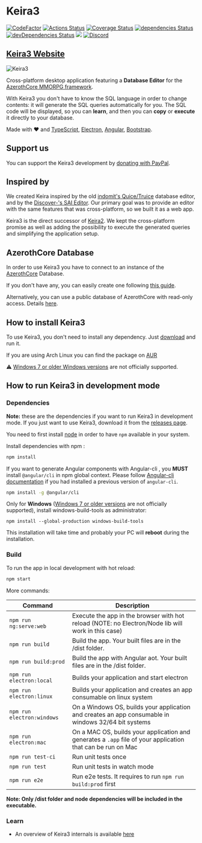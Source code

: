 # Keira3

[![CodeFactor](https://www.codefactor.io/repository/github/azerothcore/keira3/badge)](https://www.codefactor.io/repository/github/azerothcore/keira3)
[![Actions Status](https://github.com/azerothcore/Keira3/workflows/main/badge.svg)](https://github.com/azerothcore/Keira3/actions)
[![Coverage Status](https://coveralls.io/repos/github/azerothcore/Keira3/badge.svg)](https://coveralls.io/github/azerothcore/Keira3)
[![dependencies Status](https://david-dm.org/azerothcore/Keira3/status.svg)](https://david-dm.org/azerothcore/Keira3/)
[![devDependencies Status](https://david-dm.org/francescoborzi/ngx-duration-picker/dev-status.svg)](https://david-dm.org/francescoborzi/ngx-duration-picker?type=dev)
<a href="https://www.paypal.me/francesco92dev" target="_blank"><img src="https://img.shields.io/badge/Donate-PayPal-ff3f59.svg"/></a>
[![Discord](https://img.shields.io/discord/217589275766685707.svg)](https://discordapp.com/channels/217589275766685707/536630256048799744)

## [Keira3 Website](https://www.azerothcore.org/Keira3/)

![Keira3](https://raw.githubusercontent.com/azerothcore/Keira3/master/screenshot.png)


Cross-platform desktop application featuring a **Database Editor** for the [AzerothCore MMORPG framework](http://www.azerothcore.org).

With Keira3 you don't have to know the SQL language in order to change contents: it will generate the SQL queries automatically for you. The SQL code will be displayed, so you can **learn**, and then you can **copy** or **execute** it directly to your database.

Made with ❤ and [TypeScript](http://www.typescriptlang.org/), [Electron](https://electronjs.org/), [Angular](https://angular.io/), [Bootstrap](https://getbootstrap.com/).

## Support us

You can support the Keira3 development by [donating with PayPal](https://www.paypal.me/francesco92dev).

## Inspired by

We created Keira inspired by the old [indomit's Quice/Truice](https://github.com/indomit/quice) database editor, and by the [Discover-'s SAI Editor](https://github.com/jasperrietrae/SAI-Editor). Our primary goal was to provide an editor with the same features that was cross-platform, so we built it as a web app.

Keira3 is the direct successor of [Keira2](https://github.com/Helias/Keira2). We kept the cross-platform promise as well as adding the possibility to execute the generated queries and simplifying the application setup.

## AzerothCore Database

In order to use Keira3 you have to connect to an instance of the [AzerothCore](https://github.com/azerothcore/azerothcore-wotlk) Database.

If you don't have any, you can easily create one following [this guide](http://www.azerothcore.org/wiki/database-only-quick-setup).

Alternatively, you can use a public database of AzerothCore with read-only access. Details [here](https://github.com/azerothcore/forum/issues/84).

## How to install Keira3

To use Keira3, you don't need to install any dependency. Just [download](https://github.com/azerothcore/Keira3/releases) and run it.

If you are using Arch Linux you can find the package on [AUR](https://aur.archlinux.org/packages/keira3/)

:warning: [Windows 7 or older Windows versions](https://github.com/azerothcore/Keira3/issues/2212) are not officially supported.

## How to run Keira3 in development mode

### Dependencies

**Note:** these are the dependencies if you want to run Keira3 in development mode. If you just want to use Keira3, download it from the [releases page](https://github.com/azerothcore/Keira3/releases).

You need to first install [node](https://nodejs.org) in order to have `npm` available in your system.

Install dependencies with npm :

``` bash
npm install
```

If you want to generate Angular components with Angular-cli , you **MUST** install `@angular/cli` in npm global context.
Please follow [Angular-cli documentation](https://github.com/angular/angular-cli) if you had installed a previous version of `angular-cli`.

``` bash
npm install -g @angular/cli
```

Only for **Windows** ([Windows 7 or older versions](https://github.com/azerothcore/Keira3/issues/2212) are not officially supported), install windows-build-tools as administrator:
```
npm install --global-production windows-build-tools
```
This installation will take time and probably your PC will **reboot** during the installation.

### Build

To run the app in local development with hot reload:

```bash
npm start
```

More commands:

|Command|Description|
|--|--|
|`npm run ng:serve:web`| Execute the app in the browser with hot reload (NOTE: no Electron/Node lib will work in this case) |
|`npm run build`| Build the app. Your built files are in the /dist folder. |
|`npm run build:prod`| Build the app with Angular aot. Your built files are in the /dist folder. |
|`npm run electron:local`| Builds your application and start electron
|`npm run electron:linux`| Builds your application and creates an app consumable on linux system |
|`npm run electron:windows`| On a Windows OS, builds your application and creates an app consumable in windows 32/64 bit systems |
|`npm run electron:mac`|  On a MAC OS, builds your application and generates a `.app` file of your application that can be run on Mac |
|`npm run test-ci`|  Run unit tests once |
|`npm run test`|  Run unit tests in watch mode |
|`npm run e2e`|  Run e2e tests. It requires to run `npm run build:prod` first |

**Note: Only /dist folder and node dependencies will be included in the executable.**

### Learn

- An overview of Keira3 internals is available [here](https://www.azerothcore.org/wiki/keira3-internals)
